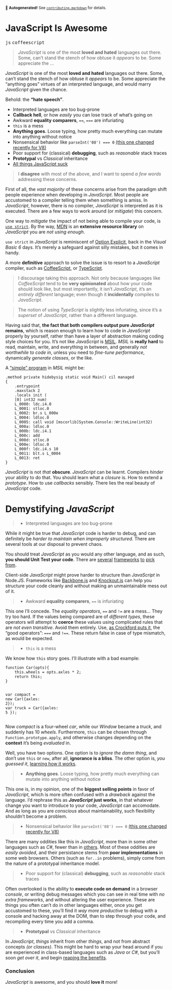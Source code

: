 <sub>&#x1F6A8; <strong>Autogenerated!</strong> See <a href="https://github.com/ponyfoo/articles/tree/master/contributing.markdown"><code>contributing.markdown</code></a> for details.</sub>

<a href="https://ponyfoo.com/articles/javascript-is-awesome"><div></div></a>

<h1>JavaScript Is Awesome</h1>

<p><kbd>js</kbd> <kbd>coffeescript</kbd></p>

<blockquote><p><em>JavaScript</em> is one of the most <strong>loved and hated</strong> languages out there. Some, can&#x2019;t stand the stench of how obtuse it <em>appears</em> to be. Some appreciate the &#x2026;</p></blockquote>

<div><p><em>JavaScript</em> is one of the most <strong>loved and hated</strong> languages out there. Some, can&#x2019;t stand the stench of how obtuse it <em>appears</em> to be. Some appreciate the &#x201C;anything goes&#x201D; virtues of an interpreted language, and would marry <em>JavaScript</em> given the chance.</p></div>

<div></div>

<div><p>Behold: the <strong>&#x201C;hate speech&#x201D;</strong>.</p></div>

<div><ul> <li>Interpreted languages are too bug-prone</li> <li><strong>Callback hell</strong>, or how <em>easily</em> you can lose track of what&#x2019;s going on</li> <li>Awkward <strong>equality comparers</strong>, <code class="md-code md-code-inline">==</code>, <code class="md-code md-code-inline">===</code> are infuriating</li> <li><code class="md-code md-code-inline">this</code> is a mess</li> <li><strong>Anything goes</strong>. Loose typing, how pretty much everything can mutate into anything without notice</li> <li>Nonsensical behavior like <code class="md-code md-code-inline">parseInt(&apos;08&apos;) === 0</code> <a href="http://code.google.com/p/v8/issues/detail?id=1645" target="_blank" aria-label="V8 Issues - parseInt still parsing octal">(this one changed recently for V8)</a></li> <li>Poor support for (classical) <strong>debugging</strong>, such as <em>reasonable</em> stack traces</li> <li><strong>Prototypal</strong> vs <em>Classical</em> inheritance</li> <li><a href="http://java.dzone.com/articles/f-mongodb-f-nodejs-and-f-you" target="_blank" aria-label="F MongoDB, F Node.js, and F You!">All things JavaScript suck</a></li> </ul> <blockquote> <p>I <strong>disagree</strong> with most of the above, and I want to spend <em>a few words</em> addressing these concerns.</p> </blockquote> <p>First of all, the <em>vast majority</em> of these concerns arise from the paradigm shift people experience when developing in <em>JavaScript</em>. Most people are accustomed to a compiler telling them when something is amiss. In <em>JavaScript</em>, however, there is no compiler, <em>JavaScript</em> is interpreted as it is executed. There are a few ways to work around (or <em>mitigate</em>) this concern.</p> <p>One way to <em>mitigate</em> the impact of not being able to compile your code, is <a href="https://developer.mozilla.org/en-US/docs/JavaScript/Reference/Functions_and_function_scope/Strict_mode" target="_blank" aria-label="Strict mode explained"><code class="md-code md-code-inline">use strict</code></a>. By the way, <a href="https://developer.mozilla.org/en-US/docs/JavaScript" target="_blank" aria-label="Mozilla Developer Network">MDN</a> is an <strong>extensive resource library</strong> on <em>JavaScript</em> you are <em>not using enough</em>.</p> <p><code class="md-code md-code-inline">use strict</code> in <em>JavaScript</em> is reminiscent of <a href="http://msdn.microsoft.com/en-us/library/y9341s4f(v=vs.80).aspx" target="_blank" aria-label="MSDN - Option Explicit">Option Explicit</a>, back in the <em>Visual Basic 6</em> days. It&#x2019;s merely a safeguard against silly mistakes, but it comes in handy.</p> <p>A more <strong>definitive</strong> approach to solve the issue is to resort to a <em>JavaScript</em> compiler, such as <a href="http://coffeescript.org/" target="_blank" aria-label="CoffeeScript Language">CoffeeScript</a>, or <a href="http://www.typescriptlang.org/" target="_blank" aria-label="TypeScript Language">TypeScript</a>.</p> <blockquote> <p>I discourage taking this approach. Not only because languages like <em>CoffeeScript</em> tend to be <strong>very opinionated</strong> about how your code should look like, but most importantly, it isn&#x2019;t <em>JavaScript</em>, it&#x2019;s an <em>entirely different</em> language; even though it <strong>incidentally</strong> compiles to <em>JavaScript</em>.</p> </blockquote> <blockquote> <p>The notion of using <em>TypeScript</em> is slightly less infuriating, since it&#x2019;s a <em>superset</em> of <em>JavaScript</em>, rather than a different language.</p> </blockquote> <p>Having said that, <strong>the fact that both compilers output pure <em>JavaScript</em> remains</strong>, which is reason enough to learn how to code in <em>JavaScript</em> properly by yourself, rather than have a layer of abstraction making coding style choices for you. It&#x2019;s not like <em>JavaScript</em> is <a href="http://en.wikipedia.org/wiki/Common_Intermediate_Language" target="_blank" aria-label="Microsoft Intermediate Language">MSIL</a>. <em>MSIL</em> is <strong>really hard</strong> to read, maintain, write, and everything in between, and generally <em>not worthwhile to code in</em>, unless you need to <em>fine-tune performance</em>, dynamically <em>generate classes</em>, or the like.</p> <p>A <a href="http://www.dotnetperls.com/il" target="_blank" aria-label="Example Source">&#x201C;simple&#x201D; program</a> in <em>MSIL</em> might be:</p> <pre class="md-code-block"><code class="md-code">.method private hidebysig static void Main() cil managed
{
	.entrypoint
	.maxstack 2
	.locals init (
	[0] int32 num)
	L_0000: ldc.i4.0
	L_0001: stloc.0
	L_0002: br.s L_000e
	L_0004: ldloc.0
	L_0005: call void [mscorlib]System.Console::WriteLine(int32)
	L_000a: ldloc.0
	L_000b: ldc.i4.1
	L_000c: add
	L_000d: stloc.0
	L_000e: ldloc.0
	L_000f: ldc.i4.s 10
	L_0011: blt.s L_0004
	L_0013: ret
}
</code></pre> <p><em>JavaScript</em> is not <em>that</em> <strong>obscure</strong>. <em>JavaScript</em> can be learnt. Compilers <em>hinder</em> your ability to do that. You should learn what a <em>closure</em> is. How to extend a <em>prototype</em>. How to use <em>callbacks</em> sensibly. There lies the real beauty of <em>JavaScript</em> code.</p> <h1 id="demystifying-javascript">Demystifying <em>JavaScript</em></h1> <blockquote> <ul> <li>Interpreted languages are too bug-prone</li> </ul> </blockquote> <p>While it might be true that <em>JavaScript</em> code is harder to debug, and can definitely be <em>harder to maintain when improperly structured</em>. There are several tools at our disposal to prevent chaos.</p> <p>You should treat <em>JavaScript</em> as you would any other language, and as such, <strong>you should Unit Test your code</strong>. There are <a href="http://pivotal.github.com/jasmine/" target="_blank" aria-label="Jasmine BDD Test Framework">several</a> <a href="http://visionmedia.github.com/mocha/" target="_blank" aria-label="Mocha Test Framework">frameworks</a> <a href="http://vowsjs.org/" target="_blank" aria-label="Bows BDD Test Framework">to</a> <a href="http://qunitjs.com/" target="_blank" aria-label="QUnit by jQuery">pick</a> <a href="http://developer.yahoo.com/yui/yuitest/" target="_blank" aria-label="YUI Test from Yahoo">from</a>.</p> <p>Client-side <em>JavaScript</em> might prove harder to structure than <em>JavaScript</em> in Node.JS. Frameworks like <a href="http://backbonejs.org/" target="_blank" aria-label="Backbone MVC Framework">Backbone.js</a> and <a href="http://knockoutjs.com/" target="_blank" aria-label="Knockout MVVM Framework">Knockout.js</a> can help you structure your code cleanly and without making an unmaintainable mess out of it.</p> <blockquote> <ul> <li>Awkward <strong>equality comparers</strong>, <code class="md-code md-code-inline">==</code> is infuriating</li> </ul> </blockquote> <p>This one I&#x2019;ll concede. The <em>equality operators</em>, <code class="md-code md-code-inline">==</code> and <code class="md-code md-code-inline">!=</code> are a mess&#x2026; They try too hard. If the values being compared are of <em>different types</em>, these operators will attempt to <strong>coerce</strong> these values using complicated rules that are <em>not even transitive</em>. Avoid them entirely. Use, <a href="http://www.amazon.com/dp/0596517742" target="_blank" aria-label="JavaScript: The Good Parts">as Crockford puts it</a>, the &#x201C;good operators&#x201D;: <code class="md-code md-code-inline">===</code> and <code class="md-code md-code-inline">!==</code>. These return false in case of type mismatch, as would be expected.</p> <blockquote> <ul> <li><code class="md-code md-code-inline">this</code> is a mess</li> </ul> </blockquote> <p>We know how <code class="md-code md-code-inline">this</code> story goes. I&#x2019;ll illustrate with a bad example:</p> <pre class="md-code-block"><code class="md-code md-lang-javascript"><span class="md-code-function"><span class="md-code-keyword">function</span> <span class="md-code-title">Car</span><span class="md-code-params">(opts)</span></span>{
	<span class="md-code-keyword">this</span>.wheels = opts.axles * <span class="md-code-number">2</span>;
	<span class="md-code-keyword">return</span> <span class="md-code-keyword">this</span>;
}

<span class="md-code-keyword">var</span> compact = <span class="md-code-keyword">new</span> Car({axles: <span class="md-code-number">2</span>});
<span class="md-code-keyword">var</span> truck = Car({axles: <span class="md-code-number">5</span> });
</code></pre> <p>Now <em>compact</em> is a four-wheel <em>car</em>, while our <em>Window</em> became a <em>truck</em>, and suddenly has 10 <em>wheels</em>. Furthermore, <code class="md-code md-code-inline">this</code> can be chosen through <code class="md-code md-code-inline">Function.prototype.apply</code>, and otherwise changes depending on the <strong>context</strong> it&#x2019;s being <em>evaluated</em> in.</p> <p>Well, you have two options. One option is to <em>ignore the damn thing</em>, and don&#x2019;t use <code class="md-code md-code-inline">this</code> or <code class="md-code md-code-inline">new</code>, after all, <strong>ignorance is a bliss</strong>. The other option is, <em>you guessed it</em>, <a href="https://developer.mozilla.org/en-US/docs/JavaScript/Reference/Operators/this" target="_blank" aria-label="this operator">learning how it works</a>.</p> <blockquote> <ul> <li><strong>Anything goes</strong>. Loose typing, how pretty much everything can mutate into anything without notice</li> </ul> </blockquote> <p>This one is, in my opinion, one of the <strong>biggest selling points</strong> in favor of <em>JavaScript</em>, which is more often confused with a <em>drawback</em> against the language. I&#x2019;d rephrase this as <strong><em>JavaScript</em> just works</strong>, in that whatever change you want to introduce to your code, <em>JavaScript</em> can accomodate. And as long as you are <em>conscious</em> about maintainability, such flexibility shouldn&#x2019;t become a problem.</p> <blockquote> <ul> <li>Nonsensical behavior like <code class="md-code md-code-inline">parseInt(&apos;08&apos;) === 0</code> <a href="http://code.google.com/p/v8/issues/detail?id=1645" target="_blank" aria-label="V8 Issues - parseInt still parsing octal">(this one changed recently for V8)</a></li> </ul> </blockquote> <p>There are many oddities like this in <em>JavaScript</em>, more than in some other languages such as <em>C#</em>, fewer than in <a href="http://php.net/" target="_blank" aria-label="PHP">others</a>. Most of these oddities are <em>easily avoided</em>, and their persistance stems from <strong>poor implementations</strong> in some web browsers. Others (such as <code class="md-code md-code-inline">for..in</code> problems), simply come from the nature of a prototypal inheritance model.</p> <blockquote> <ul> <li>Poor support for (classical) <strong>debugging</strong>, such as <em>reasonable</em> stack traces</li> </ul> </blockquote> <p>Often overlooked is the ability to <strong>execute code on demand</strong> in a browser <em>console</em>, or writing debug messages which you can see in real time with <em>no extra frameworks</em>, and without altering the user experience. These are things you often can&#x2019;t do in other languages either, once you get accustomed to these, you&#x2019;ll find it <em>way more productive</em> to debug with a console and hacking away at the DOM, than to step through your code, and recompiling every time you add a comma.</p> <blockquote> <ul> <li><strong>Prototypal</strong> vs <em>Classical</em> inheritance</li> </ul> </blockquote> <p>In <em>JavaScript</em>, <em>things</em> inherit from other <em>things</em>, and not from abstract concepts <em>(or classes)</em>. This might be hard to wrap your head around if you are experienced in class-based languages such as <em>Java</em> or <em>C#</em>, but you&#x2019;ll soon <em>get over it</em>, and begin <a href="https://developer.mozilla.org/en-US/docs/JavaScript/Guide/Inheritance_and_the_prototype_chain" target="_blank" aria-label="Inheritance and the prototype chain">reaping the benefits</a>.</p> <h3 id="conclusion">Conclusion</h3> <p><em>JavaScript</em> is awesome, and you should <strong>love it</strong> more!</p></div>
